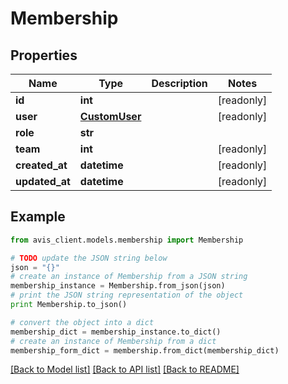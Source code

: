 # Membership


## Properties

Name | Type | Description | Notes
------------ | ------------- | ------------- | -------------
**id** | **int** |  | [readonly] 
**user** | [**CustomUser**](CustomUser.md) |  | [readonly] 
**role** | **str** |  | 
**team** | **int** |  | [readonly] 
**created_at** | **datetime** |  | [readonly] 
**updated_at** | **datetime** |  | [readonly] 

## Example

```python
from avis_client.models.membership import Membership

# TODO update the JSON string below
json = "{}"
# create an instance of Membership from a JSON string
membership_instance = Membership.from_json(json)
# print the JSON string representation of the object
print Membership.to_json()

# convert the object into a dict
membership_dict = membership_instance.to_dict()
# create an instance of Membership from a dict
membership_form_dict = membership.from_dict(membership_dict)
```
[[Back to Model list]](../README.md#documentation-for-models) [[Back to API list]](../README.md#documentation-for-api-endpoints) [[Back to README]](../README.md)


